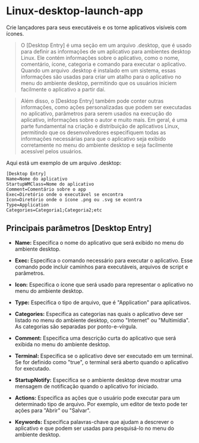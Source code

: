 # Linux-desktop-launch-app
Crie lançadores para seus executáveis e os torne aplicativos visíveis com ícones.
> O [Desktop Entry] é uma seção em um arquivo .desktop, que é usado para definir as informações de um aplicativo para ambientes desktop Linux. Ele contém informações sobre o aplicativo, como o nome, comentário, ícone, categoria e comando para executar o aplicativo. Quando um arquivo .desktop é instalado em um sistema, essas informações são usadas para criar um atalho para o aplicativo no menu do ambiente desktop, permitindo que os usuários iniciem facilmente o aplicativo a partir daí. 

> Além disso, o [Desktop Entry] também pode conter outras informações, como ações personalizadas que podem ser executadas no aplicativo, parâmetros para serem usados na execução do aplicativo, informações sobre o autor e muito mais. Em geral, é uma parte fundamental na criação e distribuição de aplicativos Linux, permitindo que os desenvolvedores especifiquem todas as informações necessárias para que o aplicativo seja exibido corretamente no menu do ambiente desktop e seja facilmente acessível pelos usuários.

Aqui está um exemplo de um arquivo .desktop:
```.desktop
[Desktop Entry]
Name=Nome do aplicativo
StartupWMClass=Nome do aplicativo
Comment=Comentário sobre o app
Exec=Diretório onde o executável se encontra
Icon=Diretório onde o ícone .png ou .svg se econtra
Type=Application
Categories=Categoria1;Categoria2;etc
```

## Principais parâmetros [Desktop Entry]
- **Name:** Especifica o nome do aplicativo que será exibido no menu do ambiente desktop.

- **Exec:** Especifica o comando necessário para executar o aplicativo. Esse comando pode incluir caminhos para executáveis, arquivos de script e parâmetros.

- **Icon:** Especifica o ícone que será usado para representar o aplicativo no menu do ambiente desktop.

- **Type:**  Especifica o tipo de arquivo, que é "Application" para aplicativos.

- **Categories:** Especifica as categorias nas quais o aplicativo deve ser listado no menu do ambiente desktop, como "Internet" ou "Multimídia". As categorias são separadas por ponto-e-vírgula.

- **Comment:** Especifica uma descrição curta do aplicativo que será exibida no menu do ambiente desktop.

- **Terminal:** Especifica se o aplicativo deve ser executado em um terminal. Se for definido como "true", o terminal será aberto quando o aplicativo for executado.

- **StartupNotify:** Especifica se o ambiente desktop deve mostrar uma mensagem de notificação quando o aplicativo for iniciado.

- **Actions:** Especifica as ações que o usuário pode executar para um determinado tipo de arquivo. Por exemplo, um editor de texto pode ter ações para "Abrir" ou "Salvar".

- **Keywords:** Especifica palavras-chave que ajudam a descrever o aplicativo e que podem ser usadas para pesquisá-lo no menu do ambiente desktop.
